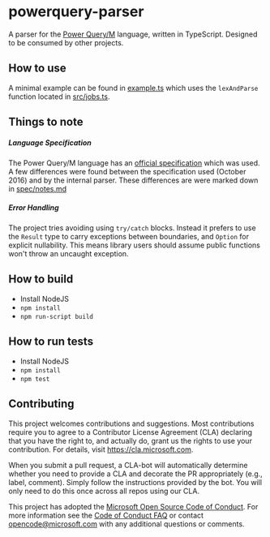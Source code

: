 # powerquery-parser

A parser for the [Power Query/M](https://docs.microsoft.com/en-us/power-query/) language, written in TypeScript. Designed to be consumed by other projects.

## How to use

A minimal example can be found in [example.ts](src/example.ts) which uses the `lexAndParse` function located in [src/jobs.ts](src/jobs.ts).

## Things to note

##### Language Specification

The Power Query/M language has an [official specification](https://docs.microsoft.com/en-us/powerquery-m/power-query-m-language-specification) which was used. A few differences were found between the specification used (October 2016) and by the internal parser. These differences are were marked down in [spec/notes.md](spec/notes.md)

##### Error Handling

The project tries avoiding using `try/catch` blocks. Instead it prefers to use the `Result` type to carry exceptions between boundaries, and `Option` for explicit nullability. This means library users should assume public functions won't throw an uncaught exception.

## How to build

* Install NodeJS
* `npm install`
* `npm run-script build`

## How to run tests

* Install NodeJS
* `npm install`
* `npm test`

## Contributing

This project welcomes contributions and suggestions.  Most contributions require you to agree to a
Contributor License Agreement (CLA) declaring that you have the right to, and actually do, grant us
the rights to use your contribution. For details, visit https://cla.microsoft.com.

When you submit a pull request, a CLA-bot will automatically determine whether you need to provide
a CLA and decorate the PR appropriately (e.g., label, comment). Simply follow the instructions
provided by the bot. You will only need to do this once across all repos using our CLA.

This project has adopted the [Microsoft Open Source Code of Conduct](https://opensource.microsoft.com/codeofconduct/).
For more information see the [Code of Conduct FAQ](https://opensource.microsoft.com/codeofconduct/faq/) or
contact [opencode@microsoft.com](mailto:opencode@microsoft.com) with any additional questions or comments.
